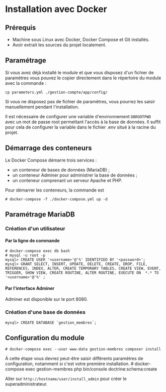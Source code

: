 # Installation avec Docker

## Prérequis

* Machine sous Linux avec Docker, Docker Compose et Git installés.
* Avoir extrait les sources du projet localement.

## Paramétrage

Si vous avez déjà installé le module et que vous disposez d'un fichier de paramètres vous pouvez le copier directement dans le répertoire du module avec la commande :  

    cp parameters.yml ./gestion-compte/app/config/

Si vous ne disposez pas de fichier de paramètres, vous pourrez les saisir manuellement pendant l'installation.

Il est nécessaire de configurer une variable d'environnement `DBROOTPWD` avec un mot de passe root permettant l'accès à la base de données.
Il suffit pour cela de configurer la variable dans le fichier .env situé à la racine du projet.

## Démarrage des conteneurs

Le Docker Compose démarre trois services :

* un conteneur de bases de données (MariaDB) ;
* un conteneur Adminer pour administrer la base de données ;
* un conteneur comprenant un serveur Apache et PHP.

Pour démarrer les conteneurs, la commande est

    # docker-compose -f ./docker-compose.yml up -d

## Paramétrage MariaDB

### Création d'un utilisateur

#### Par la ligne de commande

    # docker-compose exec db bash
    # mysql -u root -p
    mysql> CREATE USER '<username>'@'%' IDENTIFIED BY '<password>';
    mysql> GRANT SELECT, INSERT, UPDATE, DELETE, CREATE, DROP, FILE, REFERENCES, INDEX, ALTER, CREATE TEMPORARY TABLES, CREATE VIEW, EVENT, TRIGGER, SHOW VIEW, CREATE ROUTINE, ALTER ROUTINE, EXECUTE ON  *.* TO '<username>'@'%' ;

#### Par l'interface Adminer

Adminer est disponible sur le port 8080.

### Création d'une base de données

    mysql> CREATE DATABASE `gestion_membres`;

## Configuration du module

    # docker-compose exec --user www-data gestion-membres composer install
À cette étape vous devrez peut-être saisir différents paramètres de configuration, notamment si c'est votre première installation.
    # docker-compose exec gestion-membres php bin/console doctrine:schema:create

Aller sur `http://hostname/user/install_admin` pour créer le superadministrateur.